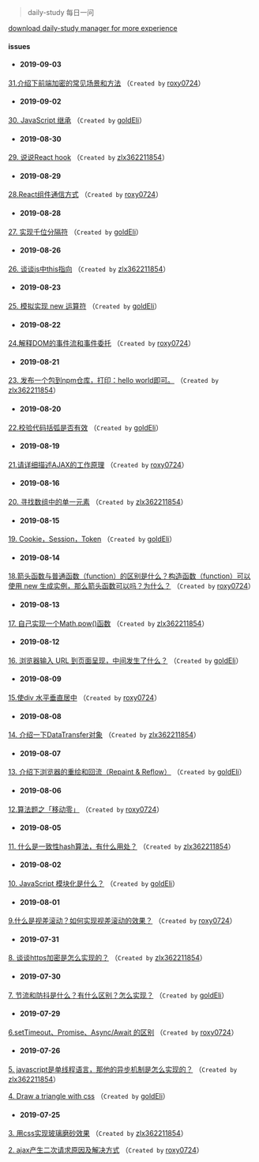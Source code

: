 
 > daily-study 每日一问

 [download daily-study manager for more experience](https://github.com/zlx362211854/issues-manager)
#### issues
* #### 2019-09-03
 [31.介绍下前端加密的常见场景和方法](https://github.com/zlx362211854/daily-study/issues/68) （`Created by` [roxy0724](https://github.com/roxy0724)）

* #### 2019-09-02
 [30. JavaScript 继承](https://github.com/zlx362211854/daily-study/issues/67) （`Created by` [goldEli](https://github.com/goldEli)）

* #### 2019-08-30
 [29. 说说React hook](https://github.com/zlx362211854/daily-study/issues/66) （`Created by` [zlx362211854](https://github.com/zlx362211854)）

* #### 2019-08-29
 [28.React组件通信方式](https://github.com/zlx362211854/daily-study/issues/65) （`Created by` [roxy0724](https://github.com/roxy0724)）

* #### 2019-08-28
 [27. 实现千位分隔符](https://github.com/zlx362211854/daily-study/issues/64) （`Created by` [goldEli](https://github.com/goldEli)）

* #### 2019-08-26
 [26. 谈谈js中this指向](https://github.com/zlx362211854/daily-study/issues/63) （`Created by` [zlx362211854](https://github.com/zlx362211854)）

* #### 2019-08-23
 [25. 模拟实现 new 运算符](https://github.com/zlx362211854/daily-study/issues/56) （`Created by` [goldEli](https://github.com/goldEli)）

* #### 2019-08-22
 [24.解释DOM的事件流和事件委托](https://github.com/zlx362211854/daily-study/issues/55) （`Created by` [roxy0724](https://github.com/roxy0724)）

* #### 2019-08-21
 [23. 发布一个包到npm仓库，打印：hello world即可。](https://github.com/zlx362211854/daily-study/issues/54) （`Created by` [zlx362211854](https://github.com/zlx362211854)）

* #### 2019-08-20
 [22.校验代码括弧是否有效](https://github.com/zlx362211854/daily-study/issues/53) （`Created by` [goldEli](https://github.com/goldEli)）

* #### 2019-08-19
 [21.请详细描述AJAX的工作原理](https://github.com/zlx362211854/daily-study/issues/51) （`Created by` [roxy0724](https://github.com/roxy0724)）

* #### 2019-08-16
 [20. 寻找数组中的单一元素](https://github.com/zlx362211854/daily-study/issues/50) （`Created by` [zlx362211854](https://github.com/zlx362211854)）

* #### 2019-08-15
 [19. Cookie，Session，Token](https://github.com/zlx362211854/daily-study/issues/39) （`Created by` [goldEli](https://github.com/goldEli)）

* #### 2019-08-14
 [18.箭头函数与普通函数（function）的区别是什么？构造函数（function）可以使用 new 生成实例，那么箭头函数可以吗？为什么？](https://github.com/zlx362211854/daily-study/issues/38) （`Created by` [roxy0724](https://github.com/roxy0724)）

* #### 2019-08-13
 [17. 自己实现一个Math.pow()函数](https://github.com/zlx362211854/daily-study/issues/37) （`Created by` [zlx362211854](https://github.com/zlx362211854)）

* #### 2019-08-12
 [16. 浏览器输入 URL 到页面呈现，中间发生了什么？](https://github.com/zlx362211854/daily-study/issues/36) （`Created by` [goldEli](https://github.com/goldEli)）

* #### 2019-08-09
 [15.使div 水平垂直居中](https://github.com/zlx362211854/daily-study/issues/35) （`Created by` [roxy0724](https://github.com/roxy0724)）

* #### 2019-08-08
 [14. 介绍一下DataTransfer对象](https://github.com/zlx362211854/daily-study/issues/33) （`Created by` [zlx362211854](https://github.com/zlx362211854)）

* #### 2019-08-07
 [13. 介绍下浏览器的重绘和回流（Repaint & Reflow）](https://github.com/zlx362211854/daily-study/issues/32) （`Created by` [goldEli](https://github.com/goldEli)）

* #### 2019-08-06
 [12.算法题之「移动零」](https://github.com/zlx362211854/daily-study/issues/31) （`Created by` [roxy0724](https://github.com/roxy0724)）

* #### 2019-08-05
 [11. 什么是一致性hash算法，有什么用处？](https://github.com/zlx362211854/daily-study/issues/30) （`Created by` [zlx362211854](https://github.com/zlx362211854)）

* #### 2019-08-02
 [10. JavaScript 模块化是什么？](https://github.com/zlx362211854/daily-study/issues/28) （`Created by` [goldEli](https://github.com/goldEli)）

* #### 2019-08-01
 [9.什么是视差滚动？如何实现视差滚动的效果？](https://github.com/zlx362211854/daily-study/issues/27) （`Created by` [roxy0724](https://github.com/roxy0724)）

* #### 2019-07-31
 [8. 谈谈https加密是怎么实现的？](https://github.com/zlx362211854/daily-study/issues/25) （`Created by` [zlx362211854](https://github.com/zlx362211854)）

* #### 2019-07-30
 [7. 节流和防抖是什么？有什么区别？怎么实现？](https://github.com/zlx362211854/daily-study/issues/24) （`Created by` [goldEli](https://github.com/goldEli)）

* #### 2019-07-29
 [6.setTimeout、Promise、Async/Await 的区别](https://github.com/zlx362211854/daily-study/issues/23) （`Created by` [roxy0724](https://github.com/roxy0724)）

* #### 2019-07-26
 [5. javascript是单线程语言，那他的异步机制是怎么实现的？](https://github.com/zlx362211854/daily-study/issues/22) （`Created by` [zlx362211854](https://github.com/zlx362211854)）

 [4. Draw a triangle with css](https://github.com/zlx362211854/daily-study/issues/18) （`Created by` [goldEli](https://github.com/goldEli)）

* #### 2019-07-25
 [3. 用css实现玻璃磨砂效果](https://github.com/zlx362211854/daily-study/issues/4) （`Created by` [zlx362211854](https://github.com/zlx362211854)）

 [2. ajax产生二次请求原因及解决方式](https://github.com/zlx362211854/daily-study/issues/3) （`Created by` [roxy0724](https://github.com/roxy0724)）

